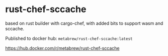 # rust-chef-sccache

based on rust builder with cargo-chef, with added bits to support wasm and sccache.

Published to docker hub: `metabrew/rust-chef-sccache:latest`

https://hub.docker.com/r/metabrew/rust-chef-sccache
